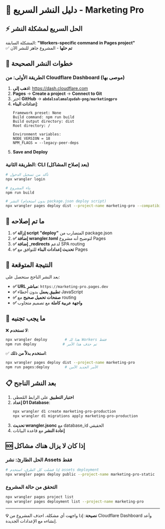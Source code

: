 # 🚀 دليل النشر السريع - Marketing Pro

## ⚡ الحل السريع لمشكلة النشر

المشكلة السابقة: **"Workers-specific command in Pages project"**  
✅ **تم حلها** - المشروع جاهز للنشر الآن

## 🎯 خطوات النشر الصحيحة

### الطريقة الأولى: من Cloudflare Dashboard (موصى بها)

1. **اذهب إلى**: https://dash.cloudflare.com
2. **Pages** → **Create a project** → **Connect to Git**
3. اختر **GitHub** → **`abdalsalamalqudah-png/marketingpro`**
4. **إعدادات البناء**:
   ```
   Framework preset: None
   Build command: npm run build
   Build output directory: dist  
   Root directory: /
   
   Environment variables:
   NODE_VERSION = 18
   NPM_FLAGS = --legacy-peer-deps
   ```
5. **Save and Deploy**

### الطريقة الثانية: CLI (بعد إصلاح المشاكل)

```bash
# تأكد من تسجيل الدخول  
npx wrangler login

# بناء المشروع
npm run build

# النشر (بدون استخدام package.json deploy script)
npx wrangler pages deploy dist --project-name marketing-pro --compatibility-date 2025-09-02
```

## 🔧 ما تم إصلاحه

1. **✅ إزالة script "deploy"** المتضارب من package.json
2. **✅ إضافة wrangler.toml** لتوضيح أنه مشروع Pages
3. **✅ إضافة _redirects** لدعم SPA routing
4. **✅ تحديث إعدادات البناء** للتوافق مع Pages

## 🎉 النتيجة المتوقعة

بعد النشر الناجح ستحصل على:
- **✅ URL مباشر**: `https://marketing-pro.pages.dev`
- **✅ تطبيق يعمل** بدون أخطاء JavaScript
- **✅ صفحات تحميل صحيح** مع routing
- **✅ واجهة عربية كاملة** مع تصميم متجاوب

## 🚫 ما يجب تجنبه

❌ **لا تستخدم**:
```bash
npx wrangler deploy        # هذا للـ Workers فقط
npm run deploy            # تم حذف هذا الأمر
```

✅ **استخدم بدلاً من ذلك**:
```bash
npx wrangler pages deploy dist --project-name marketing-pro
npm run pages:deploy       # الأمر الجديد الآمن
```

## 📋 بعد النشر الناجح

1. **اختبار التطبيق** على الرابط المُعطى
2. **إعداد D1 Database**:
   ```bash
   npx wrangler d1 create marketing-pro-production
   npx wrangler d1 migrations apply marketing-pro-production
   ```
3. **تحديث wrangler.jsonc** مع database_id الحقيقي
4. **إعادة النشر** مع قاعدة البيانات

## 🆘 إذا كان لا يزال هناك مشاكل

### الحل الطارئ: نشر Assets فقط
```bash
# إذا فشلت كل الطرق، استخدم assets deployment
npx wrangler pages deploy public --project-name marketing-pro-static
```

### التحقق من حالة المشروع
```bash
npx wrangler pages project list
npx wrangler pages deployment list --project-name marketing-pro
```

---
**💡 نصيحة**: إذا واجهت أي مشكلة، احذف المشروع من Cloudflare Dashboard وأعد إنشاءه مع الإعدادات الجديدة.